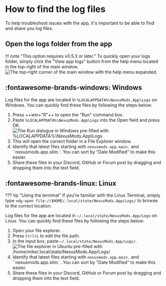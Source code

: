 # How to find the log files

To help troubleshoot issues with the app, it's important to be able to find and share you log files. 

## Open the logs folder from the app
!!! note "This option requires v0.5.3 or later."
To quickly open your logs folder, simply click the "View app logs" button from the help menu located in the top-right of the main window. 
![The top-right corner of the main window with the help menu expanded.](../images/0.5.3/OpenAppLogsButton.webp)

## :fontawesome-brands-windows: Windows
Log files for the app are located in `%LOCALAPPDATA%\NexusMods.App\Logs` on Windows. You can quickly find these files by following the steps below:

1. Press ++win+"R"++ to open the "Run" command box.
2. Paste `%LOCALAPPDATA%\NexusMods.App\Logs` into the Open field and press OK.
![The Run dialogue in Windows pre-filled with %LOCALAPPDATA%\NexusMods.App\Logs](../images/RunCommandLogsWindows.webp)
3. This will open the correct folder in a File Explorer window.
4. Identify that latest files starting with `nexusmods.app.main.` and ``nexusmods.app.slim.`. You can sort by "Date Modified" to make this easier.
5. Share these files in your Discord, GitHub or Forum post by dragging and dropping them into the text field.


## :fontawesome-brands-linux: Linux
??? tip "Using the terminal"
    If you're familiar with the Linux Terminal, simply type `xdg-open file://$HOME/.local/state/NexusMods.App/Logs/` to browse to the correct location. 

Log files for the app are located in `~/.local/state/NexusMods.App/Logs` on Linux. You can quickly find these files by following the steps below:

1. Open your file explorer.
2. Press `Ctrl+L` to edit the file path.
3. In the input box, paste `~/.local/state/NexusMods.App/Logs/`.
    ![The file explorer in Ubuntu pre-filled with /home/mike/.local/state/NexusMods.App/Logs/](../images/RunCommandLogsLinux.webp)
4. Identify that latest files starting with `nexusmods.app.main.` and ``nexusmods.app.slim.`. You can sort by "Date Modified" to make this easier.
5. Share these files in your Discord, GitHub or Forum post by dragging and dropping them into the text field.
